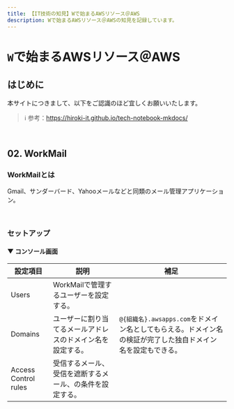 ```yaml
---
title: 【IT技術の知見】Wで始まるAWSリソース＠AWS
description: Wで始まるAWSリソース＠AWSの知見を記録しています。
---
```


# ```W```で始まるAWSリソース＠AWS

## はじめに

本サイトにつきまして、以下をご認識のほど宜しくお願いいたします。

> ℹ️ 参考：https://hiroki-it.github.io/tech-notebook-mkdocs/

<br>


## 02. WorkMail

### WorkMailとは

Gmail、サンダーバード、Yahooメールなどと同類のメール管理アプリケーション。

<br>

### セットアップ

#### ▼ コンソール画面

| 設定項目             | 説明                                   | 補足                                                                             |
|----------------------|--------------------------------------|----------------------------------------------------------------------------------|
| Users                | WorkMailで管理するユーザーを設定する。            |                                                                                  |
| Domains              | ユーザーに割り当てるメールアドレスのドメイン名を設定する。     | ```@{組織名}.awsapps.com```をドメイン名としてもらえる。ドメイン名の検証が完了した独自ドメイン名を設定もできる。 |
| Access Control rules | 受信するメール、受信を遮断するメール、の条件を設定する。 |                                                                                  |

<br>

